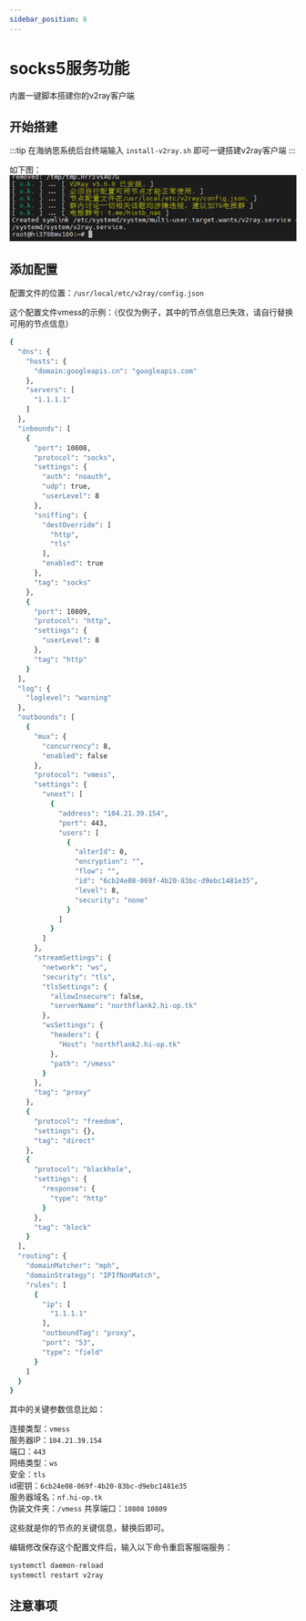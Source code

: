 ```yaml
---
sidebar_position: 6
---
```


# socks5服务功能

内置一键脚本搭建你的v2ray客户端

## 开始搭建

:::tip
在海纳思系统后台终端输入 ```install-v2ray.sh``` 即可一键搭建v2ray客户端
:::

如下图：  
![](./img/v2ray-install.jpg)  


## 添加配置

配置文件的位置：`/usr/local/etc/v2ray/config.json`

这个配置文件vmess的示例：（仅仅为例子，其中的节点信息已失效，请自行替换可用的节点信息）

```bash
{
  "dns": {
    "hosts": {
      "domain:googleapis.cn": "googleapis.com"
    },
    "servers": [
      "1.1.1.1"
    ]
  },
  "inbounds": [
    {
      "port": 10808,
      "protocol": "socks",
      "settings": {
        "auth": "noauth",
        "udp": true,
        "userLevel": 8
      },
      "sniffing": {
        "destOverride": [
          "http",
          "tls"
        ],
        "enabled": true
      },
      "tag": "socks"
    },
    {
      "port": 10809,
      "protocol": "http",
      "settings": {
        "userLevel": 8
      },
      "tag": "http"
    }
  ],
  "log": {
    "loglevel": "warning"
  },
  "outbounds": [
    {
      "mux": {
        "concurrency": 8,
        "enabled": false
      },
      "protocol": "vmess",
      "settings": {
        "vnext": [
          {
            "address": "104.21.39.154",
            "port": 443,
            "users": [
              {
                "alterId": 0,
                "encryption": "",
                "flow": "",
                "id": "6cb24e08-069f-4b20-83bc-d9ebc1481e35",
                "level": 8,
                "security": "none"
              }
            ]
          }
        ]
      },
      "streamSettings": {
        "network": "ws",
        "security": "tls",
        "tlsSettings": {
          "allowInsecure": false,
          "serverName": "northflank2.hi-op.tk"
        },
        "wsSettings": {
          "headers": {
            "Host": "northflank2.hi-op.tk"
          },
          "path": "/vmess"
        }
      },
      "tag": "proxy"
    },
    {
      "protocol": "freedom",
      "settings": {},
      "tag": "direct"
    },
    {
      "protocol": "blackhole",
      "settings": {
        "response": {
          "type": "http"
        }
      },
      "tag": "block"
    }
  ],
  "routing": {
    "domainMatcher": "mph",
    "domainStrategy": "IPIfNonMatch",
    "rules": [
      {
        "ip": [
          "1.1.1.1"
        ],
        "outboundTag": "proxy",
        "port": "53",
        "type": "field"
      }
    ]
  }
}
```

其中的关键参数信息比如：

连接类型：`vmess`  
服务器IP：`104.21.39.154`  
端口：`443`  
网络类型：`ws`  
安全：`tls`  
id密钥：`6cb24e08-069f-4b20-83bc-d9ebc1481e35`  
服务器域名：`nf.hi-op.tk`  
伪装文件夹：`/vmess` 
共享端口：`10808`  `10809`  

这些就是你的节点的关键信息，替换后即可。


编辑修改保存这个配置文件后，输入以下命令重启客服端服务：

```bash
systemctl daemon-reload
systemctl restart v2ray
```

## 注意事项

